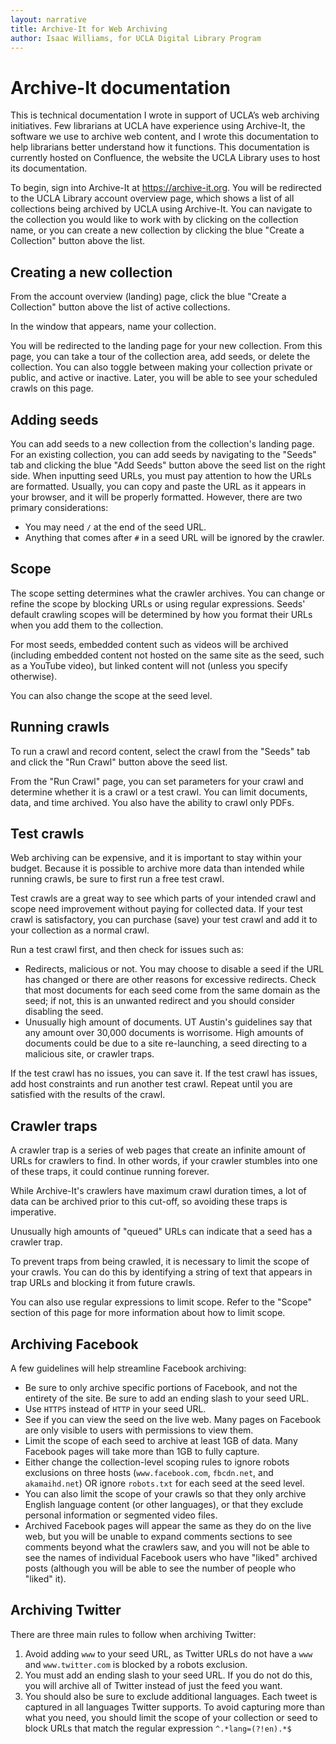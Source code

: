 ```yaml
---
layout: narrative
title: Archive-It for Web Archiving
author: Isaac Williams, for UCLA Digital Library Program
---
```



# Archive-It documentation

This is technical documentation I wrote in support of UCLA’s web archiving initiatives. Few librarians at UCLA have experience using Archive-It, the software we use to archive web content, and I wrote this documentation to help librarians better understand how it functions. This documentation is currently hosted on Confluence, the website the UCLA Library uses to host its documentation.

To begin, sign into Archive-It at https://archive-it.org. You will be redirected to the UCLA Library account overview page, which shows a list of all collections being archived by UCLA using Archive-It. You can navigate to the collection you would like to work with by clicking on the collection name, or you can create a new collection by clicking the blue "Create a Collection" button above the list.

## Creating a new collection

From the account overview (landing) page, click the blue "Create a Collection" button above the list of active collections.

In the window that appears, name your collection.

You will be redirected to the landing page for your new collection. From this page, you can take a tour of the collection area, add seeds, or delete the collection. You can also toggle between making your collection private or public, and active or inactive. Later, you will be able to see your scheduled crawls on this page.

## Adding seeds

You can add seeds to a new collection from the collection's landing page. For an existing collection, you can add seeds by navigating to the "Seeds" tab and clicking the blue "Add Seeds" button above the seed list on the right side.
When inputting seed URLs, you must pay attention to how the URLs are formatted. Usually, you can copy and paste the URL as it appears in your browser, and it will be properly formatted. However, there are two primary considerations:
- You may need ``/`` at the end of the seed URL.
- Anything that comes after ``#`` in a seed URL will be ignored by the crawler.

## Scope

The scope setting determines what the crawler archives. You can change or refine the scope by blocking URLs or using regular expressions. Seeds' default crawling scopes will be determined by how you format their URLs when you add them to the collection.

For most seeds, embedded content such as videos will be archived (including embedded content not hosted on the same site as the seed, such as a YouTube video), but linked content will not (unless you specify otherwise).

You can also change the scope at the seed level.

## Running crawls
To run a crawl and record content, select the crawl from the "Seeds" tab and click the "Run Crawl" button above the seed list.

From the "Run Crawl" page, you can set parameters for your crawl and determine whether it is a crawl or a test crawl. You can limit documents, data, and time archived. You also have the ability to crawl only PDFs.

## Test crawls
Web archiving can be expensive, and it is important to stay within your budget. Because it is possible to archive more data than intended while running crawls, be sure to first run a free test crawl.

Test crawls are a great way to see which parts of your intended crawl and scope need improvement without paying for collected data. If your test crawl is satisfactory, you can purchase (save) your test crawl and add it to your collection as a normal crawl.

Run a test crawl first, and then check for issues such as:
- Redirects, malicious or not. You may choose to disable a seed if the URL has changed or there are other reasons for excessive redirects. Check that most documents for each seed come from the same domain as the seed; if not, this is an unwanted redirect and you should consider disabling the seed.
- Unusually high amount of documents. UT Austin's guidelines say that any amount over 30,000 documents is worrisome. High amounts of documents could be due to a site re-launching, a seed directing to a malicious site, or crawler traps.

If the test crawl has no issues, you can save it. If the test crawl has issues, add host constraints and run another test crawl. Repeat until you are satisfied with the results of the crawl.

## Crawler traps

A crawler trap is a series of web pages that create an infinite amount of URLs for crawlers to find. In other words, if your crawler stumbles into one of these traps, it could continue running forever.

While Archive-It's crawlers have maximum crawl duration times, a lot of data can be archived prior to this cut-off, so avoiding these traps is imperative.

Unusually high amounts of "queued" URLs can indicate that a seed has a crawler trap.

To prevent traps from being crawled, it is necessary to limit the scope of your crawls. You can do this by identifying a string of text that appears in trap URLs and blocking it from future crawls.

You can also use regular expressions to limit scope. Refer to the "Scope" section of this page for more information about how to limit scope.

## Archiving Facebook

A few guidelines will help streamline Facebook archiving:
- Be sure to only archive specific portions of Facebook, and not the entirety of the site. Be sure to add an ending slash to your seed URL.
- Use `HTTPS` instead of `HTTP` in your seed URL.
- See if you can view the seed on the live web. Many pages on Facebook are only visible to users with permissions to view them.
- Limit the scope of each seed to archive at least 1GB of data. Many Facebook pages will take more than 1GB to fully capture.
- Either change the collection-level scoping rules to ignore robots exclusions on three hosts (`www.facebook.com`, `fbcdn.net`, and `akamaihd.net`) OR ignore `robots.txt` for each seed at the seed level.
- You can also limit the scope of your crawls so that they only archive English language content (or other languages), or that they exclude personal information or segmented video files.
- Archived Facebook pages will appear the same as they do on the live web, but you will be unable to expand comments sections to see comments beyond what the crawlers saw, and you will not be able to see the names of individual Facebook users who have "liked" archived posts (although you will be able to see the number of people who "liked" it).

## Archiving Twitter

There are three main rules to follow when archiving Twitter:

1. Avoid adding `www` to your seed URL, as Twitter URLs do not have a `www` and `www.twitter.com` is blocked by a robots exclusion.
2. You must add an ending slash to your seed URL. If you do not do this, you will archive all of Twitter instead of just the feed you want.
3. You should also be sure to exclude additional languages. Each tweet is captured in all languages Twitter supports. To avoid capturing more than what you need, you should limit the scope of your collection or seed to block URLs that match the regular expression ``^.*lang=(?!en).*$``
